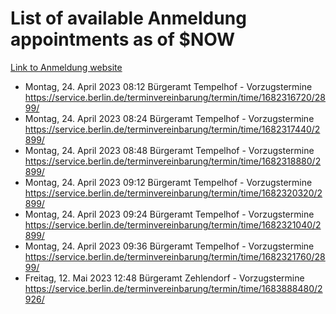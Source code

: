 # List of available Anmeldung appointments as of $NOW
[Link to Anmeldung website](https://service.berlin.de/terminvereinbarung/termin/tag.php?termin=1&anliegen[]=120686&dienstleisterlist=122210,122217,327316,122219,327312,122227,327314,122231,327346,122243,327348,122254,122252,329742,122260,329745,122262,329748,122271,327278,122273,327274,122277,327276,330436,122280,327294,122282,327290,122284,327292,122291,327270,122285,327266,122286,327264,122296,327268,150230,329760,122297,327286,122294,327284,122312,329763,122314,329775,122304,327330,122311,327334,122309,327332,317869,122281,327352,122279,329772,122283,122276,327324,122274,327326,122267,329766,122246,327318,122251,327320,122257,327322,122208,327298,122226,327300&herkunft=http%3A%2F%2Fservice.berlin.de%2Fdienstleistung%2F120686%2F)
- Montag, 24. April 2023 08:12 Bürgeramt Tempelhof - Vorzugstermine https://service.berlin.de/terminvereinbarung/termin/time/1682316720/2899/
- Montag, 24. April 2023 08:24 Bürgeramt Tempelhof - Vorzugstermine https://service.berlin.de/terminvereinbarung/termin/time/1682317440/2899/
- Montag, 24. April 2023 08:48 Bürgeramt Tempelhof - Vorzugstermine https://service.berlin.de/terminvereinbarung/termin/time/1682318880/2899/
- Montag, 24. April 2023 09:12 Bürgeramt Tempelhof - Vorzugstermine https://service.berlin.de/terminvereinbarung/termin/time/1682320320/2899/
- Montag, 24. April 2023 09:24 Bürgeramt Tempelhof - Vorzugstermine https://service.berlin.de/terminvereinbarung/termin/time/1682321040/2899/
- Montag, 24. April 2023 09:36 Bürgeramt Tempelhof - Vorzugstermine https://service.berlin.de/terminvereinbarung/termin/time/1682321760/2899/
- Freitag, 12. Mai 2023 12:48 Bürgeramt Zehlendorf - Vorzugstermine https://service.berlin.de/terminvereinbarung/termin/time/1683888480/2926/
